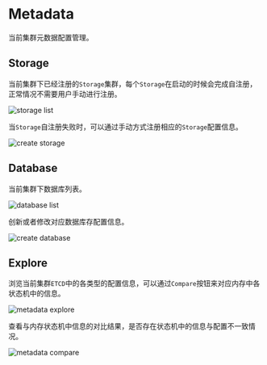 # Metadata

当前集群元数据配置管理。

## Storage

当前集群下已经注册的`Storage`集群，每个`Storage`在启动的时候会完成自注册，正常情况不需要用户手动进行注册。

<image-window>

![storage list](@images/guide/admin_ui/storage_list.png)
</image-window>

当`Storage`自注册失败时，可以通过手动方式注册相应的`Storage`配置信息。

<image-window>

![create storage](@images/guide/admin_ui/create_storage.png)
</image-window>

## Database

当前集群下数据库列表。

<image-window>

![database list](@images/guide/admin_ui/database_list.png)
</image-window>

创新或者修改对应数据库存配置信息。

<image-window>

![create database](@images/guide/admin_ui/create_database.png)
</image-window>

## Explore

浏览当前集群`ETCD`中的各类型的配置信息，可以通过`Compare`按钮来对应内存中各状态机中的信息。

<image-window>

![metadata explore](@images/guide/admin_ui/metadata_explore.png)
</image-window>

查看与内存状态机中信息的对比结果，是否存在状态机中的信息与配置不一致情况。

<image-window>

![metadata compare](@images/guide/admin_ui/metadata_explore_compare.png)
</image-window>
